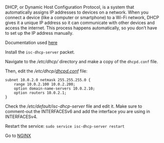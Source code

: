 DHCP, or Dynamic Host Configuration Protocol, is a system that automatically assigns IP addresses to devices on a network. When you connect a device (like a computer or smartphone) to a Wi-Fi network, DHCP gives it a unique IP address so it can communicate with other devices and access the internet. This process happens automatically, so you don’t have to set up the IP address manually.

Documentation used [here](https://wiki.debian.org/fr/DHCP_Server)

Install the `isc-dhcp-server` packet.

Navigate to the */etc/dhcp/* directory and make a copy of the `dhcpd.conf` file.

Then, edit the */etc/dhcp/[dhcpd.conf](/images/dhcpd.conf.png)* file:
```
subnet 10.0.2.0 netmask 255.255.255.0 {
	range 10.0.2.100 10.0.2.200;
	option domain-name-servers 10.0.2.10;
	option routers 10.0.2.1;
}
```

Check the */etc/default/isc-dhcp-server* file and edit it. Make sure to comment-out the INTERFACESv6 and add the interface you are using in INTERFACESv4.

Restart the service: `sudo service isc-dhcp-server restart`

Go to [NGINX](NGINX.md)
